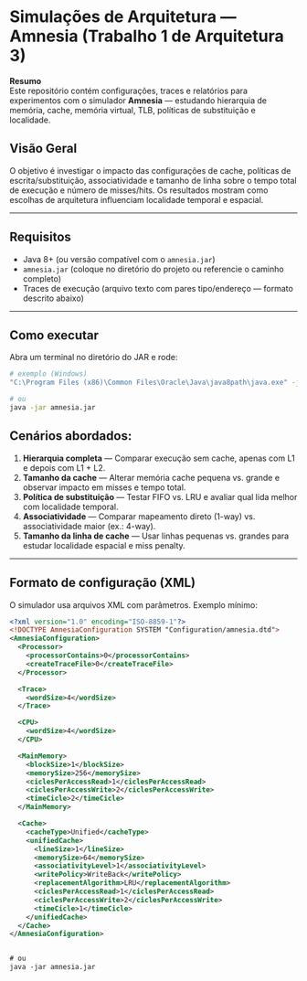 # Simulações de Arquitetura — Amnesia (Trabalho 1 de Arquitetura 3)

**Resumo**  
Este repositório contém configurações, traces e relatórios para experimentos com o simulador **Amnesia** — estudando hierarquia de memória, cache, memória virtual, TLB, políticas de substituição e localidade.


## Visão Geral
O objetivo é investigar o impacto das configurações de cache, políticas de escrita/substituição, associatividade e tamanho de linha sobre o tempo total de execução e número de misses/hits. Os resultados mostram como escolhas de arquitetura influenciam localidade temporal e espacial.

---

## Requisitos
- Java 8+ (ou versão compatível com o `amnesia.jar`)  
- `amnesia.jar` (coloque no diretório do projeto ou referencie o caminho completo)  
- Traces de execução (arquivo texto com pares tipo/endereço — formato descrito abaixo)

---

## Como executar
Abra um terminal no diretório do JAR e rode:
```bash
# exemplo (Windows)
"C:\Program Files (x86)\Common Files\Oracle\Java\java8path\java.exe" -jar amnesia.jar

# ou
java -jar amnesia.jar
```

## Cenários abordados:
1. **Hierarquia completa** — Comparar execução sem cache, apenas com L1 e depois com L1 + L2.  
2. **Tamanho da cache** — Alterar memória cache pequena vs. grande e observar impacto em misses e tempo total.  
3. **Política de substituição** — Testar FIFO vs. LRU e avaliar qual lida melhor com localidade temporal.  
4. **Associatividade** — Comparar mapeamento direto (1-way) vs. associatividade maior (ex.: 4-way).  
5. **Tamanho da linha de cache** — Usar linhas pequenas vs. grandes para estudar localidade espacial e miss penalty.  

---

## Formato de configuração (XML)
O simulador usa arquivos XML com parâmetros. Exemplo mínimo:

```xml
<?xml version="1.0" encoding="ISO-8859-1"?>
<!DOCTYPE AmnesiaConfiguration SYSTEM "Configuration/amnesia.dtd">
<AmnesiaConfiguration>
  <Processor>
    <processorContains>0</processorContains>
    <createTraceFile>0</createTraceFile>
  </Processor>

  <Trace>
    <wordSize>4</wordSize>
  </Trace>

  <CPU>
    <wordSize>4</wordSize>
  </CPU>

  <MainMemory>
    <blockSize>1</blockSize>
    <memorySize>256</memorySize>
    <ciclesPerAccessRead>1</ciclesPerAccessRead>
    <ciclesPerAccessWrite>2</ciclesPerAccessWrite>
    <timeCicle>2</timeCicle>
  </MainMemory>

  <Cache>
    <cacheType>Unified</cacheType>
    <unifiedCache>
      <lineSize>1</lineSize>
      <memorySize>64</memorySize>
      <associativityLevel>1</associativityLevel>
      <writePolicy>WriteBack</writePolicy>
      <replacementAlgorithm>LRU</replacementAlgorithm>
      <ciclesPerAccessRead>1</ciclesPerAccessRead>
      <ciclesPerAccessWrite>2</ciclesPerAccessWrite>
      <timeCicle>1</timeCicle>
    </unifiedCache>
  </Cache>
</AmnesiaConfiguration>


# ou
java -jar amnesia.jar

